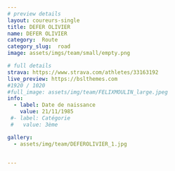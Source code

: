 ```yaml
---
# preview details
layout: coureurs-single
title: DEFER OLIVIER
name: DEFER OLIVIER
category:  Route
category_slug:  road
image: assets/imgs/team/small/empty.png

# full details
strava: https://www.strava.com/athletes/33163192
live_preview: https://bslthemes.com
#1920 / 1020
#full_image: assets/img/team/FELIXMOULIN_large.jpeg
info:
  - label: Date de naissance
    value: 21/11/1985
 #- label: Catégorie 
 #   value: 3ème

gallery:
  - assets/img/team/DEFEROLIVIER_1.jpg


---
```

